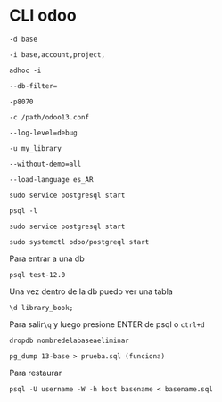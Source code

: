 # CLI odoo

``-d base ``

``-i base,account,project, ``

``adhoc -i ``

``--db-filter=``

``-p8070``

``-c /path/odoo13.conf``

``--log-level=debug``

``-u my_library ``

``--without-demo=all ``

``--load-language es_AR``

``sudo service postgresql start``

``psql -l``

``sudo service postgresql start``

``sudo systemctl odoo/postgreql start``

Para entrar a una db

``psql test-12.0``

Una vez dentro de la db puedo ver una tabla

``\d library_book;``

Para salir``\q`` y luego presione ENTER  de psql o ``ctrl+d``

``dropdb nombredelabaseaeliminar``

``pg_dump 13-base > prueba.sql (funciona)``

Para restaurar

``psql -U username -W -h host basename < basename.sql``
